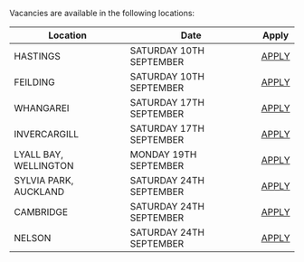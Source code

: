 Vacancies are available in the following locations:

| Location | Date | Apply |
|---|---|---|
| HASTINGS | SATURDAY 10TH SEPTEMBER | [APPLY](mailto:tfaala@rgis.co.nz?subject=HASTINGS%20-%20SATURDAY%2010TH%20SEPTEMBER) |
| FEILDING | SATURDAY 10TH SEPTEMBER | [APPLY](mailto:tfaala@rgis.co.nz?subject=FEILDING%20-%20SATURDAY%2010TH%20SEPTEMBER) |
| WHANGAREI | SATURDAY 17TH SEPTEMBER | [APPLY](mailto:tfaala@rgis.co.nz?subject=WHANGAREI%20-%20SATURDAY%2017TH%20SEPTEMBER) |
| INVERCARGILL | SATURDAY 17TH SEPTEMBER | [APPLY](mailto:tfaala@rgis.co.nz?subject=INVERCARGILL%20-%20SATURDAY%2017TH%20SEPTEMBER) |
| LYALL BAY, WELLINGTON | MONDAY 19TH SEPTEMBER | [APPLY](mailto:tfaala@rgis.co.nz?subject=LYALL%20BAY%20-%20MONDAY%2019TH%20SEPTEMBER) |
| SYLVIA PARK, AUCKLAND | SATURDAY 24TH SEPTEMBER | [APPLY](mailto:tfaala@rgis.co.nz?subject=SYLVIA%20PARK%20-%20SATURDAY%2024TH%20SEPTEMBER) |
| CAMBRIDGE | SATURDAY 24TH SEPTEMBER | [APPLY](mailto:tfaala@rgis.co.nz?subject=CAMBRIDGE%20-%20SATURDAY%2024TH%20SEPTEMBER) |
| NELSON | SATURDAY 24TH SEPTEMBER | [APPLY](mailto:tfaala@rgis.co.nz?subject=NELSON%20-%20SATURDAY%2024TH%20SEPTEMBER) |

